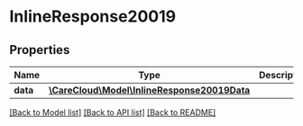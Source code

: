 # InlineResponse20019

## Properties
Name | Type | Description | Notes
------------ | ------------- | ------------- | -------------
**data** | [**\CareCloud\Model\InlineResponse20019Data**](InlineResponse20019Data.md) |  | [optional] 

[[Back to Model list]](../../README.md#documentation-for-models) [[Back to API list]](../../README.md#documentation-for-api-endpoints) [[Back to README]](../../README.md)

